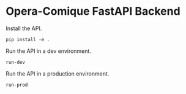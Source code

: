 # Opera-Comique FastAPI Backend

Install the API.

```shell
pip install -e .
```

Run the API in a dev environment.

```shell
run-dev
```

Run the API in a production environment.

```shell
run-prod
```
